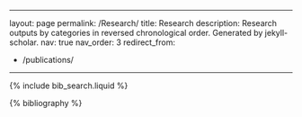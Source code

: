 
---
layout: page
permalink: /Research/
title: Research
description: Research outputs by categories in reversed chronological order. Generated by jekyll-scholar.
nav: true
nav_order: 3
redirect_from:
  - /publications/
---
<!-- _pages/publications.md -->

<!-- Bibsearch Feature -->

{% include bib_search.liquid %}

<div class="publications">

{% bibliography %}

</div>
